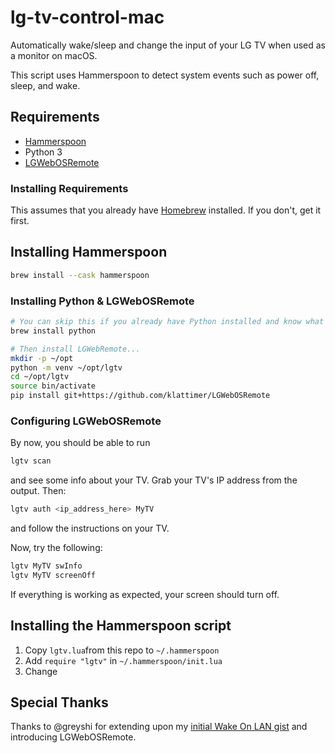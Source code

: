 # lg-tv-control-mac

Automatically wake/sleep and change the input of your LG TV when used as a monitor on macOS.

This script uses Hammerspoon to detect system events such as power off, sleep, and wake.

## Requirements

- [Hammerspoon](https://www.hammerspoon.org/)
- Python 3
- [LGWebOSRemote](https://github.com/klattimer/LGWebOSRemote)

### Installing Requirements

This assumes that you already have [Homebrew](https://brew.sh) installed. If you don't, get it first.

## Installing Hammerspoon

```sh
brew install --cask hammerspoon
```

### Installing Python & LGWebOSRemote

```sh
# You can skip this if you already have Python installed and know what you're doing.
brew install python

# Then install LGWebRemote...
mkdir -p ~/opt
python -m venv ~/opt/lgtv
cd ~/opt/lgtv
source bin/activate
pip install git+https://github.com/klattimer/LGWebOSRemote
```

### Configuring LGWebOSRemote

By now, you should be able to run

```sh
lgtv scan
```

and see some info about your TV. Grab your TV's IP address from the output. Then:

```sh
lgtv auth <ip_address_here> MyTV
```

and follow the instructions on your TV.

Now, try the following:

```sh
lgtv MyTV swInfo
lgtv MyTV screenOff
```

If everything is working as expected, your screen should turn off.

## Installing the Hammerspoon script

1. Copy `lgtv.lua`from this repo to `~/.hammerspoon`
2. Add `require "lgtv"` in `~/.hammerspoon/init.lua`
3. Change

## Special Thanks

Thanks to @greyshi for extending upon my [initial Wake On LAN gist](https://gist.github.com/cmer/bd40d9da0055d257c5aab2e0143ee17b) and introducing LGWebOSRemote.
